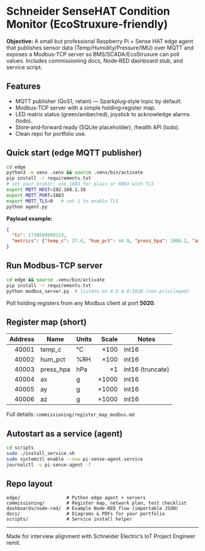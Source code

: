 # Schneider SenseHAT Condition Monitor (EcoStruxure‑friendly)

**Objective:** A small but professional Raspberry Pi + Sense HAT edge agent that publishes sensor data (Temp/Humidity/Pressure/IMU) over MQTT and exposes a Modbus‑TCP server so BMS/SCADA/EcoStruxure can poll values. Includes commissioning docs, Node‑RED dashboard stub, and service script.

## Features
- MQTT publisher (QoS1, retain) — Sparkplug‑style topic by default.
- Modbus‑TCP server with a simple holding‑register map.
- LED matrix status (green/amber/red), joystick to acknowledge alarms (todo).
- Store‑and‑forward ready (SQLite placeholder), /health API (todo).
- Clean repo for portfolio use.

## Quick start (edge MQTT publisher)
```bash
cd edge
python3 -m venv .venv && source .venv/bin/activate
pip install -r requirements.txt
# set your broker; use 1883 for plain or 8883 with TLS
export MQTT_HOST=192.168.1.10
export MQTT_PORT=1883
export MQTT_TLS=0   # set 1 to enable TLS
python agent.py
```

**Payload example:**
```json
{
  "ts": 1739599999123,
  "metrics": {"temp_c": 27.4, "hum_pct": 44.9, "press_hpa": 1006.2, "ax": -0.01, "ay": 0.00, "az": 0.98}
}
```

## Run Modbus‑TCP server
```bash
cd edge && source .venv/bin/activate
pip install -r requirements.txt
python modbus_server.py  # listens on 0.0.0.0:5020 (non‑privileged)
```
Poll holding registers from any Modbus client at port **5020**.

## Register map (short)
| Address | Name        | Units  | Scale | Notes |
|--------:|-------------|--------|------:|-------|
| 40001   | temp_c      | °C     | ×100  | int16 |
| 40002   | hum_pct     | %RH    | ×100  | int16 |
| 40003   | press_hpa   | hPa    | ×1    | int16 (truncate) |
| 40004   | ax          | g      | ×1000 | int16 |
| 40005   | ay          | g      | ×1000 | int16 |
| 40006   | az          | g      | ×1000 | int16 |

Full details: `commissioning/register_map_modbus.md`

## Autostart as a service (agent)
```bash
cd scripts
sudo ./install_service.sh
sudo systemctl enable --now pi-sense-agent.service
journalctl -u pi-sense-agent -f
```

## Repo layout
```
edge/                 # Python edge agent + servers
commissioning/        # Register map, network plan, test checklist
dashboards/node-red/  # Example Node‑RED flow (importable JSON)
docs/                 # Diagrams & PDFs for your portfolio
scripts/              # Service install helper
```

---
Made for interview alignment with Schneider Electric’s IoT Project Engineer remit.